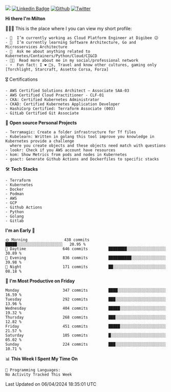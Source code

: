 ![](https://komarev.com/ghpvc/?username=miltlima&color=blueviolet) [![Linkedin Badge](https://img.shields.io/badge/-LinkedIn-blue?style=flat-square&logo=Linkedin&logoColor=white&link=https://www.linkedin.com/in/miltonlimaj/)](https://www.linkedin.com/in/miltonlimaj/) [![Github](https://img.shields.io/github/followers/miltlima?style=social)](https://github.com/miltlima?tab=followers) [![Twitter](https://img.shields.io/twitter/follow/milt_lima?style=social)](https://twitter.com/milt_lima)
 


     
**Hi there I'm Milton**

👨🏽‍💻 This is the place where I you can view my short profile:
```text
- 🔭  I’m currently working as Cloud Platform Engineer at Digibee 😉
- 🌱  I’m currently learning Software Architecture, Go and Microsservices Architecture
- 💬  Ask me about anything related to Kubernetes/Containers/Python/Cloud/CI&CD
- 👨‍💻  Read more about me in my social/professional network
- ⚡  Fun fact: I ❤️ 🐶s, Travel and know other cultures, gaming only [Torchlight, Starcraft, Assetto Corsa, Forza]
```
🎖 Certifications
```text
- AWS Certified Solutions Architect – Associate SAA-03
- AWS Certified Cloud Practitioner - CLF-01
- CKA: Certified Kubernetes Administrator
- CKAD: Certified Kubernetes Application Developer
- HashiCorp Certified: Terraform Associate (003)
- GitLab Certified Git Associate
```
📐 **Open source Personal Projects**

```text
- Terramagic: Create a folder infrastructure for Tf files
- Kubelearn: Written in golang this tool improve you knowledge in Kubernetes provide a challenge
  where you create objects and these objects need match with questions
- lookr: Check if you AWS account have resources
- kom: Show Metrics from pods and nodes in Kubernetes
- goact: Generate Github Actions and Dockerfiles to specific stacks
```
🛠 **Tech Stacks**

```text
- Terraform
- Kubernetes
- Docker
- Podman
- AWS
- GCP
- Github Actions
- Python
- Golang
- Gitlab
```         

<!--START_SECTION:waka-->
**I'm an Early 🐤** 

```text
🌞 Morning                438 commits         █████░░░░░░░░░░░░░░░░░░░░   20.95 % 
🌆 Daytime                646 commits         ████████░░░░░░░░░░░░░░░░░   30.89 % 
🌃 Evening                836 commits         ██████████░░░░░░░░░░░░░░░   39.98 % 
🌙 Night                  171 commits         ██░░░░░░░░░░░░░░░░░░░░░░░   08.18 % 
```
📅 **I'm Most Productive on Friday** 

```text
Monday                   347 commits         ████░░░░░░░░░░░░░░░░░░░░░   16.59 % 
Tuesday                  292 commits         ███░░░░░░░░░░░░░░░░░░░░░░   13.96 % 
Wednesday                404 commits         █████░░░░░░░░░░░░░░░░░░░░   19.32 % 
Thursday                 268 commits         ███░░░░░░░░░░░░░░░░░░░░░░   12.82 % 
Friday                   451 commits         █████░░░░░░░░░░░░░░░░░░░░   21.57 % 
Saturday                 105 commits         █░░░░░░░░░░░░░░░░░░░░░░░░   05.02 % 
Sunday                   224 commits         ███░░░░░░░░░░░░░░░░░░░░░░   10.71 % 
```


📊 **This Week I Spent My Time On** 

```text
💬 Programming Languages: 
No Activity Tracked This Week
```


 Last Updated on 06/04/2024 18:35:01 UTC
<!--END_SECTION:waka-->
